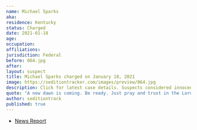 ```yaml
---
name: Michael Sparks
aka:
residence: Kentucky
status: Charged
date: 2021-01-18
age:
occupation:
affiliations:
jurisdiction: Federal
before: 064.jpg
after:
layout: suspect
title: Michael Sparks charged on January 18, 2021
image: https://seditiontracker.com/images/preview/064.jpg
description: Click for latest case details. Suspects considered innocent until proven guilty.
quote: "A new dawn is coming. Be ready. Just pray and trust in the Lord."
author: seditiontrack
published: true
---
```


- [News Report](https://www.whas11.com/article/news/kentucky/elizabethtown-kentucky-capitol-riot-charges/417-5c05ad24-1375-4a90-a628-20196a598e61)
